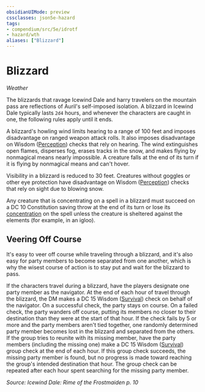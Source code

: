 ```yaml
---
obsidianUIMode: preview
cssclasses: json5e-hazard
tags:
- compendium/src/5e/idrotf
- hazard/wth
aliases: ["Blizzard"]
---
```

# Blizzard
*Weather*  

The blizzards that ravage Icewind Dale and harry travelers on the mountain pass are reflections of Auril's self-imposed isolation. A blizzard in Icewind Dale typically lasts `2d4` hours, and whenever the characters are caught in one, the following rules apply until it ends.

A blizzard's howling wind limits hearing to a range of 100 feet and imposes disadvantage on ranged weapon attack rolls. It also imposes disadvantage on Wisdom ([Perception](/Systems/5e/rules/skills.md#Perception)) checks that rely on hearing. The wind extinguishes open flames, disperses fog, erases tracks in the snow, and makes flying by nonmagical means nearly impossible. A creature falls at the end of its turn if it is flying by nonmagical means and can't hover.

Visibility in a blizzard is reduced to 30 feet. Creatures without goggles or other eye protection have disadvantage on Wisdom ([Perception](/Systems/5e/rules/skills.md#Perception)) checks that rely on sight due to blowing snow.

Any creature that is concentrating on a spell in a blizzard must succeed on a DC 10 Constitution saving throw at the end of its turn or lose its [concentration](/Systems/5e/rules/conditions.md#concentration) on the spell unless the creature is sheltered against the elements (for example, in an igloo).

## Veering Off Course

It's easy to veer off course while traveling through a blizzard, and it's also easy for party members to become separated from one another, which is why the wisest course of action is to stay put and wait for the blizzard to pass.

If the characters travel during a blizzard, have the players designate one party member as the navigator. At the end of each hour of travel through the blizzard, the DM makes a DC 15 Wisdom ([Survival](/Systems/5e/rules/skills.md#Survival)) check on behalf of the navigator. On a successful check, the party stays on course. On a failed check, the party wanders off course, putting its members no closer to their destination than they were at the start of that hour. If the check fails by 5 or more and the party members aren't tied together, one randomly determined party member becomes lost in the blizzard and separated from the others. If the group tries to reunite with its missing member, have the party members (including the missing one) make a DC 15 Wisdom ([Survival](/Systems/5e/rules/skills.md#Survival)) group check at the end of each hour. If this group check succeeds, the missing party member is found, but no progress is made toward reaching the group's intended destination that hour. The group check can be repeated after each hour spent searching for the missing party member.

*Source: Icewind Dale: Rime of the Frostmaiden p. 10*